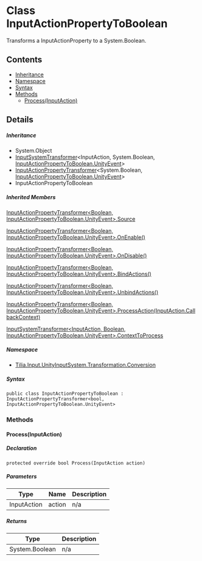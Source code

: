 # Class InputActionPropertyToBoolean

Transforms a InputActionProperty to a System.Boolean.

## Contents

* [Inheritance]
* [Namespace]
* [Syntax]
* [Methods]
  * [Process(InputAction)]

## Details

##### Inheritance

* System.Object
* [InputSystemTransformer]<InputAction, System.Boolean, [InputActionPropertyToBoolean.UnityEvent]\>
* [InputActionPropertyTransformer]<System.Boolean, [InputActionPropertyToBoolean.UnityEvent]\>
* InputActionPropertyToBoolean

##### Inherited Members

[InputActionPropertyTransformer<Boolean, InputActionPropertyToBoolean.UnityEvent>.Source]

[InputActionPropertyTransformer<Boolean, InputActionPropertyToBoolean.UnityEvent>.OnEnable()]

[InputActionPropertyTransformer<Boolean, InputActionPropertyToBoolean.UnityEvent>.OnDisable()]

[InputActionPropertyTransformer<Boolean, InputActionPropertyToBoolean.UnityEvent>.BindActions()]

[InputActionPropertyTransformer<Boolean, InputActionPropertyToBoolean.UnityEvent>.UnbindActions()]

[InputActionPropertyTransformer<Boolean, InputActionPropertyToBoolean.UnityEvent>.ProcessAction(InputAction.CallbackContext)]

[InputSystemTransformer<InputAction, Boolean, InputActionPropertyToBoolean.UnityEvent>.ContextToProcess]

##### Namespace

* [Tilia.Input.UnityInputSystem.Transformation.Conversion]

##### Syntax

```
public class InputActionPropertyToBoolean : InputActionPropertyTransformer<bool, InputActionPropertyToBoolean.UnityEvent>
```

### Methods

#### Process(InputAction)

##### Declaration

```
protected override bool Process(InputAction action)
```

##### Parameters

| Type | Name | Description |
| --- | --- | --- |
| InputAction | action | n/a |

##### Returns

| Type | Description |
| --- | --- |
| System.Boolean | n/a |

[InputSystemTransformer]: InputSystemTransformer-3.md
[InputActionPropertyTransformer]: InputActionPropertyTransformer-2.md
[InputActionPropertyToBoolean.UnityEvent]: InputActionPropertyToBoolean.UnityEvent.md
[InputActionPropertyTransformer<Boolean, InputActionPropertyToBoolean.UnityEvent>.Source]: InputActionPropertyTransformer-2.md#Tilia_Input_UnityInputSystem_Transformation_Conversion_InputActionPropertyTransformer_2_Source
[InputActionPropertyTransformer<Boolean, InputActionPropertyToBoolean.UnityEvent>.OnEnable()]: InputActionPropertyTransformer-2.md#Tilia_Input_UnityInputSystem_Transformation_Conversion_InputActionPropertyTransformer_2_OnEnable
[InputActionPropertyTransformer<Boolean, InputActionPropertyToBoolean.UnityEvent>.OnDisable()]: InputActionPropertyTransformer-2.md#Tilia_Input_UnityInputSystem_Transformation_Conversion_InputActionPropertyTransformer_2_OnDisable
[InputActionPropertyTransformer<Boolean, InputActionPropertyToBoolean.UnityEvent>.BindActions()]: InputActionPropertyTransformer-2.md#Tilia_Input_UnityInputSystem_Transformation_Conversion_InputActionPropertyTransformer_2_BindActions
[InputActionPropertyTransformer<Boolean, InputActionPropertyToBoolean.UnityEvent>.UnbindActions()]: InputActionPropertyTransformer-2.md#Tilia_Input_UnityInputSystem_Transformation_Conversion_InputActionPropertyTransformer_2_UnbindActions
[InputActionPropertyTransformer<Boolean, InputActionPropertyToBoolean.UnityEvent>.ProcessAction(InputAction.CallbackContext)]: InputActionPropertyTransformer-2.md#Tilia_Input_UnityInputSystem_Transformation_Conversion_InputActionPropertyTransformer_2_ProcessAction_InputAction_CallbackContext_
[InputSystemTransformer<InputAction, Boolean, InputActionPropertyToBoolean.UnityEvent>.ContextToProcess]: InputSystemTransformer-3.md#Tilia_Input_UnityInputSystem_Transformation_Conversion_InputSystemTransformer_3_ContextToProcess
[Tilia.Input.UnityInputSystem.Transformation.Conversion]: README.md
[Inheritance]: #Inheritance
[Namespace]: #Namespace
[Syntax]: #Syntax
[Methods]: #Methods
[Process(InputAction)]: #ProcessInputAction
